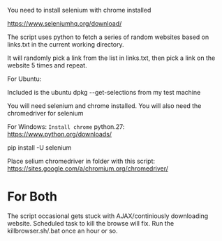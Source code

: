 You need to install selenium with chrome installed

https://www.seleniumhq.org/download/


The script uses python to fetch a series of random websites based on links.txt in the current working directory.

It will randomly pick a link from the list in links.txt, then pick a link on the website 5 times and repeat.


For Ubuntu:

Included is the ubuntu dpkg --get-selections from my test machine

You will need selenium and chrome installed.  You will also need the chromedriver for selenium


For Windows:
`
Install chrome
`
python.27: https://www.python.org/downloads/

pip install -U selenium

Place selium chromedriver in folder with this script: https://sites.google.com/a/chromium.org/chromedriver/


For Both
========

The script occasional gets stuck with AJAX/continiously downloading website.  Scheduled task to kill the browse will fix. Run the killbrowser.sh/.bat once an hour or so.
